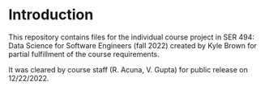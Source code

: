 ﻿# Introduction
This repository contains files for the individual course project in SER 494: Data Science for Software Engineers (fall 2022) created by Kyle Brown for partial fulfillment of the course requirements.

It was cleared by course staff (R. Acuna, V. Gupta) for public release on 12/22/2022.